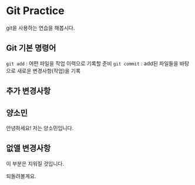 # Git Practice

git을 사용하는 연습을 해봅시다.

## Git 기본 명령어

`git add` : 어떤 파일을 작업 이력으로 기록할 준비
`git commit` : add된 파일들을 바탕으로 새로운 변경사항(작업)을 기록

## 추가 변경사항

## 양소민
안녕하세요! 저는 양소민입니다.

## 없앨 변경사항
이 부분은 지워질 것입니다.

되돌려볼게요.